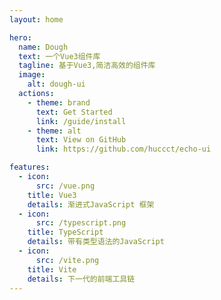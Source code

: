 ```yaml
---
layout: home

hero:
  name: Dough
  text: 一个Vue3组件库
  tagline: 基于Vue3,简洁高效的组件库
  image:
    alt: dough-ui
  actions:
    - theme: brand
      text: Get Started
      link: /guide/install
    - theme: alt
      text: View on GitHub
      link: https://github.com/huccct/echo-ui

features:
  - icon:
      src: /vue.png
    title: Vue3
    details: 渐进式JavaScript 框架
  - icon:
      src: /typescript.png
    title: TypeScript
    details: 带有类型语法的JavaScript
  - icon:
      src: /vite.png
    title: Vite
    details: 下一代的前端工具链
---
```

